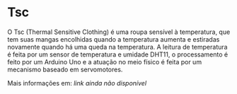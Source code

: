 # Tsc

O Tsc (Thermal Sensitive Clothing) é uma roupa sensível à temperatura, que tem suas mangas encolhidas quando a temperatura aumenta e estiradas novamente quando há uma queda na temperatura. A leitura de temperatura é feita por um sensor de temperatura e umidade DHT11, o processamento é feito por um Arduino Uno e a atuação no meio físico é feita por um mecanismo baseado em servomotores.

Mais informações em: *link ainda não disponível*
